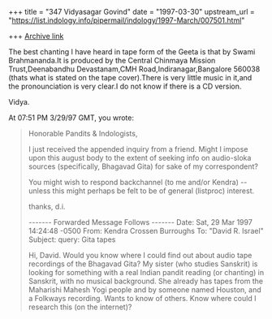 +++
title = "347 Vidyasagar Govind"
date = "1997-03-30"
upstream_url = "https://list.indology.info/pipermail/indology/1997-March/007501.html"

+++
[Archive link](https://list.indology.info/pipermail/indology/1997-March/007501.html)

The best chanting I have heard in tape form of the Geeta is that by Swami
Brahmananda.It is produced by the Central Chinmaya Mission Trust,Deenabandhu
Devastanam,CMH Road,Indiranagar,Bangalore 560038 (thats what is stated on
the tape cover).There is very little music in it,and the pronounciation is
very clear.I do not know if there is a CD version.

Vidya.




At 07:51 PM 3/29/97 GMT, you wrote:
>Honorable Pandits & Indologists,
>
>I just received the appended inquiry from a friend.  Might I impose 
>upon this august body to the extent of seeking info on audio-sloka 
>sources (specifically, Bhagavad Gita) for sake of my correspondent?
>
>You might wish to respond backchannel (to me and/or Kendra) -- unless 
>this might perhaps be felt to be of general (listproc) interest.
>
>thanks, d.i.
>
>------- Forwarded Message Follows -------
>Date:          Sat, 29 Mar 1997 14:24:48 -0500
>From:          Kendra Crossen Burroughs <ezad at worldnet.att.net>
>To:            "David R. Israel" <davidi at wizard.net>
>Subject:       query: Gita tapes
>
>Hi, David. Would you know where I could find out about audio tape
>recordings of the Bhagavad Gita? My sister (who studies Sanskrit) is
>looking for something with a real Indian pandit reading (or chanting)
>in Sanskrit, with no musical background. She already has tapes from
>the Maharishi Mahesh Yogi people and by someone named Houston, and a
>Folkways recording. Wants to know of others. Know where could I
>research this (on the internet)?
>
>





